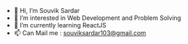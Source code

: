 - 👋 Hi, I’m Souvik Sardar
- 👀 I’m interested in Web Development and Problem Solving
- 🌱 I’m currently learning ReactJS
- 📫 Can Mail me : souviksardar103@gmail.com

<!---
Souvik13102003/Souvik13102003 is a ✨ special ✨ repository because its `README.md` (this file) appears on your GitHub profile.
You can click the Preview link to take a look at your changes.
--->
